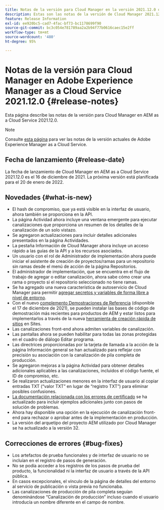 ```yaml
---
title: Notas de la versión para Cloud Manager en la versión 2021.12.0 de AEM as a Cloud Service
description: Estas son las notas de la versión de Cloud Manager 2021.12.0 de AEM as a Cloud Service
feature: Release Information
exl-id: ee920bc5-cad7-4fac-bf73-bc1178699f90
source-git-commit: bc3c054e781789aa2a2b94f77b0616caec15e2ff
workflow-type: tm+mt
source-wordcount: '480'
ht-degree: 95%

---
```


# Notas de la versión para Cloud Manager en Adobe Experience Manager as a Cloud Service 2021.12.0 {#release-notes}

Esta página describe las notas de la versión para Cloud Manager en AEM as a Cloud Service 2021.12.0.

>[!NOTE]
>
>Consulte [esta página](/help/release-notes/release-notes-cloud/release-notes-current.md) para ver las notas de la versión actuales de Adobe Experience Manager as a Cloud Service.

## Fecha de lanzamiento {#release-date}

La fecha de lanzamiento de Cloud Manager en AEM as a Cloud Service 2021.12.0 es el 16 de diciembre de 2021. La próxima versión está planificada para el 20 de enero de 2022.

## Novedades {#what-is-new}

* El hash de compromiso, que ya está visible en la interfaz de usuario, ahora también se proporciona en la API.
* La página Actividad ahora incluye una ventana emergente para ejecutar canalizaciones que proporciona un resumen de los detalles de la canalización de un solo vistazo.
* Se agregaron actualizaciones para incluir detalles adicionales presentados en la página Actividades.
* La pestaña Información de Cloud Manager ahora incluye un acceso rápido a las guías de la API y a los recursos asociados.
* Un usuario con el rol de Administrador de implementación ahora puede iniciar el asistente de creación de proyectos/ramas para un repositorio sin ramas desde el menú de acción de la página Repositorios.
* El administrador de implementación, que se encuentra en el flujo de trabajo de agregar o editar canalización, ahora sabe cómo crear una rama o proyecto si el repositorio seleccionado no tiene ramas.
* Se ha agregado una nueva característica de autoservicio de Cloud Manager para permitir [agregar secretos y variables de forma libre a nivel de entorno](/help/implementing/cloud-manager/environment-variables.md).
* Con el nuevo [complemento Demostraciones de Referencia](/help/journey-sites/demos-add-on/overview.md) (disponible el 17 de diciembre de 2021), se pueden instalar las bases de código de demostración más recientes para productos de AEM y estar listos para implementarlos a través de la nueva [herramienta de creación rápida de sitios](/help/journey-sites/quick-site/overview.md) en Sites.
* Las canalizaciones front-end ahora admiten variables de canalización.
* Las pantallas ahora se pueden habilitar para todas las zonas protegidas en el cuadro de diálogo Editar programa.
* Las directrices proporcionadas por la tarjeta de llamada a la acción de la página Información general se han actualizado para reflejar con precisión su asociación con la canalización de pila completa de producción.
* Se agregaron mejoras a la página Actividad para obtener detalles adicionales aplicables a las canalizaciones, incluidos el código fuente, el ID de compromiso, etc.
* Se realizaron actualizaciones menores en la interfaz de usuario al copiar entradas TXT (“valor TXT” en lugar de “registro TXT”) para eliminar posibles confusiones.
* [La documentación relacionada con los errores de certificado](/help/implementing/cloud-manager/managing-ssl-certifications/add-ssl-certificate.md#certificate-errors) se ha actualizado para incluir ejemplos adicionales junto con pasos de solución de problemas.
* Ahora hay disponible una opción en la ejecución de canalización front-end para rechazar o aprobar antes de la implementación en producción.
* La versión del arquetipo del proyecto AEM utilizado por Cloud Manager se ha actualizado a la versión 32.


## Correcciones de errores {#bug-fixes}

* Los artefactos de prueba funcionales y de interfaz de usuario no se incluían en el registro de pasos de generación.
* No se podía acceder a los registros de los pasos de prueba del producto, la funcionalidad ni la interfaz de usuario a través de la API pública.
* En casos excepcionales, el vínculo de la página de detalles del entorno al servicio de publicación o vista previa no funcionaba.
* Las canalizaciones de producción de pila completa seguían denominándose “Canalización de producción” incluso cuando el usuario introducía un nombre diferente en el campo de nombre.
